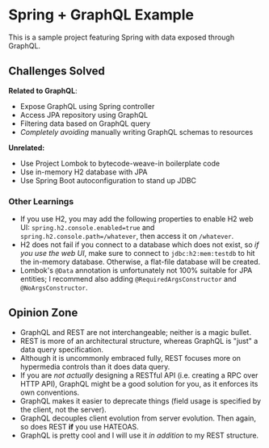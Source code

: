 # Spring + GraphQL Example

This is a sample project featuring Spring with data exposed through GraphQL.

## Challenges Solved

**Related to GraphQL**:
* Expose GraphQL using Spring controller
* Access JPA repository using GraphQL
* Filtering data based on GraphQL query
* *Completely avoiding* manually writing GraphQL schemas to resources

**Unrelated:**
* Use Project Lombok to bytecode-weave-in boilerplate code
* Use in-memory H2 database with JPA
* Use Spring Boot autoconfiguration to stand up JDBC

### Other Learnings
* If you use H2, you may add the following properties to enable H2 web UI: `spring.h2.console.enabled=true` and `spring.h2.console.path=/whatever`, then access it on `/whatever`.
* H2 does not fail if you connect to a database which does not exist, so *if you use the web UI*, make sure to connect to `jdbc:h2:mem:testdb` to hit the in-memory database. Otherwise, a flat-file database will be created.
* Lombok's `@Data` annotation is unfortunately not 100% suitable for JPA entities; I recommend also adding `@RequiredArgsConstructor` and `@NoArgsConstructor`.

## Opinion Zone 

* GraphQL and REST are not interchangeable; neither is a magic bullet.
* REST is more of an architectural structure, whereas GraphQL is "just" a data query specification.
* Although it is uncommonly embraced fully, REST focuses more on hypermedia controls than it does data query.
* If you are *not actually* designing a RESTful API (i.e. creating a RPC over HTTP API), GraphQL might be a good solution for you, as it enforces its own conventions.
* GraphQL makes it easier to deprecate things (field usage is specified by the client, not the server).
* GraphQL decouples client evolution from server evolution. Then again, so does REST **if** you use HATEOAS.
* GraphQL is pretty cool and I will use it *in addition* to my REST structure.
